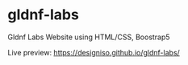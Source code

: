 # gldnf-labs
Gldnf Labs Website using HTML/CSS, Boostrap5 

Live preview: https://designiso.github.io/gldnf-labs/
